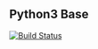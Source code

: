 ## Python3 Base

[![Build Status](http://drone.sportingcool.com/api/badges/Docker/python3/status.svg)](http://drone.sportingcool.com/Docker/python3)